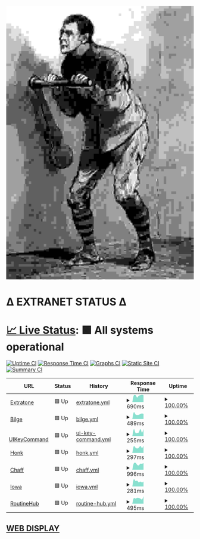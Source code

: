 ![crank](crank.jpg)

# Δ EXTRANET STATUS Δ

# [📈 Live Status](https://extratone.github.io/up): <!--live status--> **🟩 All systems operational**

[![Uptime CI](https://github.com/koj-co/upptime/workflows/Uptime%20CI/badge.svg)](https://github.com/koj-co/upptime/actions?query=workflow%3A%22Uptime+CI%22)
[![Response Time CI](https://github.com/koj-co/upptime/workflows/Response%20Time%20CI/badge.svg)](https://github.com/koj-co/upptime/actions?query=workflow%3A%22Response+Time+CI%22)
[![Graphs CI](https://github.com/koj-co/upptime/workflows/Graphs%20CI/badge.svg)](https://github.com/koj-co/upptime/actions?query=workflow%3A%22Graphs+CI%22)
[![Static Site CI](https://github.com/koj-co/upptime/workflows/Static%20Site%20CI/badge.svg)](https://github.com/koj-co/upptime/actions?query=workflow%3A%22Static+Site+CI%22)
[![Summary CI](https://github.com/koj-co/upptime/workflows/Summary%20CI/badge.svg)](https://github.com/koj-co/upptime/actions?query=workflow%3A%22Summary+CI%22)

<!--start: status pages-->
<!-- This summary is generated by Upptime (https://github.com/upptime/upptime) -->
<!-- Do not edit this manually, your changes will be overwritten -->
<!-- prettier-ignore -->
| URL | Status | History | Response Time | Uptime |
| --- | ------ | ------- | ------------- | ------ |
| <img alt="" src="https://icons.duckduckgo.com/ip3/www.extratone.com.ico" height="13"> [Extratone](https://www.extratone.com) | 🟩 Up | [extratone.yml](https://github.com/extratone/up/commits/HEAD/history/extratone.yml) | <details><summary><img alt="Response time graph" src="./graphs/extratone/response-time-week.png" height="20"> 690ms</summary><br><a href="https://extratone.github.io/up/history/extratone"><img alt="Response time 795" src="https://img.shields.io/endpoint?url=https%3A%2F%2Fraw.githubusercontent.com%2Fextratone%2Fup%2FHEAD%2Fapi%2Fextratone%2Fresponse-time.json"></a><br><a href="https://extratone.github.io/up/history/extratone"><img alt="24-hour response time 680" src="https://img.shields.io/endpoint?url=https%3A%2F%2Fraw.githubusercontent.com%2Fextratone%2Fup%2FHEAD%2Fapi%2Fextratone%2Fresponse-time-day.json"></a><br><a href="https://extratone.github.io/up/history/extratone"><img alt="7-day response time 690" src="https://img.shields.io/endpoint?url=https%3A%2F%2Fraw.githubusercontent.com%2Fextratone%2Fup%2FHEAD%2Fapi%2Fextratone%2Fresponse-time-week.json"></a><br><a href="https://extratone.github.io/up/history/extratone"><img alt="30-day response time 705" src="https://img.shields.io/endpoint?url=https%3A%2F%2Fraw.githubusercontent.com%2Fextratone%2Fup%2FHEAD%2Fapi%2Fextratone%2Fresponse-time-month.json"></a><br><a href="https://extratone.github.io/up/history/extratone"><img alt="1-year response time 759" src="https://img.shields.io/endpoint?url=https%3A%2F%2Fraw.githubusercontent.com%2Fextratone%2Fup%2FHEAD%2Fapi%2Fextratone%2Fresponse-time-year.json"></a></details> | <details><summary><a href="https://extratone.github.io/up/history/extratone">100.00%</a></summary><a href="https://extratone.github.io/up/history/extratone"><img alt="All-time uptime 76.13%" src="https://img.shields.io/endpoint?url=https%3A%2F%2Fraw.githubusercontent.com%2Fextratone%2Fup%2FHEAD%2Fapi%2Fextratone%2Fuptime.json"></a><br><a href="https://extratone.github.io/up/history/extratone"><img alt="24-hour uptime 100.00%" src="https://img.shields.io/endpoint?url=https%3A%2F%2Fraw.githubusercontent.com%2Fextratone%2Fup%2FHEAD%2Fapi%2Fextratone%2Fuptime-day.json"></a><br><a href="https://extratone.github.io/up/history/extratone"><img alt="7-day uptime 100.00%" src="https://img.shields.io/endpoint?url=https%3A%2F%2Fraw.githubusercontent.com%2Fextratone%2Fup%2FHEAD%2Fapi%2Fextratone%2Fuptime-week.json"></a><br><a href="https://extratone.github.io/up/history/extratone"><img alt="30-day uptime 100.00%" src="https://img.shields.io/endpoint?url=https%3A%2F%2Fraw.githubusercontent.com%2Fextratone%2Fup%2FHEAD%2Fapi%2Fextratone%2Fuptime-month.json"></a><br><a href="https://extratone.github.io/up/history/extratone"><img alt="1-year uptime 58.65%" src="https://img.shields.io/endpoint?url=https%3A%2F%2Fraw.githubusercontent.com%2Fextratone%2Fup%2FHEAD%2Fapi%2Fextratone%2Fuptime-year.json"></a></details>
| <img alt="" src="https://icons.duckduckgo.com/ip3/bilge.world.ico" height="13"> [Bilge](https://bilge.world) | 🟩 Up | [bilge.yml](https://github.com/extratone/up/commits/HEAD/history/bilge.yml) | <details><summary><img alt="Response time graph" src="./graphs/bilge/response-time-week.png" height="20"> 489ms</summary><br><a href="https://extratone.github.io/up/history/bilge"><img alt="Response time 1212" src="https://img.shields.io/endpoint?url=https%3A%2F%2Fraw.githubusercontent.com%2Fextratone%2Fup%2FHEAD%2Fapi%2Fbilge%2Fresponse-time.json"></a><br><a href="https://extratone.github.io/up/history/bilge"><img alt="24-hour response time 472" src="https://img.shields.io/endpoint?url=https%3A%2F%2Fraw.githubusercontent.com%2Fextratone%2Fup%2FHEAD%2Fapi%2Fbilge%2Fresponse-time-day.json"></a><br><a href="https://extratone.github.io/up/history/bilge"><img alt="7-day response time 489" src="https://img.shields.io/endpoint?url=https%3A%2F%2Fraw.githubusercontent.com%2Fextratone%2Fup%2FHEAD%2Fapi%2Fbilge%2Fresponse-time-week.json"></a><br><a href="https://extratone.github.io/up/history/bilge"><img alt="30-day response time 558" src="https://img.shields.io/endpoint?url=https%3A%2F%2Fraw.githubusercontent.com%2Fextratone%2Fup%2FHEAD%2Fapi%2Fbilge%2Fresponse-time-month.json"></a><br><a href="https://extratone.github.io/up/history/bilge"><img alt="1-year response time 1105" src="https://img.shields.io/endpoint?url=https%3A%2F%2Fraw.githubusercontent.com%2Fextratone%2Fup%2FHEAD%2Fapi%2Fbilge%2Fresponse-time-year.json"></a></details> | <details><summary><a href="https://extratone.github.io/up/history/bilge">100.00%</a></summary><a href="https://extratone.github.io/up/history/bilge"><img alt="All-time uptime 82.72%" src="https://img.shields.io/endpoint?url=https%3A%2F%2Fraw.githubusercontent.com%2Fextratone%2Fup%2FHEAD%2Fapi%2Fbilge%2Fuptime.json"></a><br><a href="https://extratone.github.io/up/history/bilge"><img alt="24-hour uptime 100.00%" src="https://img.shields.io/endpoint?url=https%3A%2F%2Fraw.githubusercontent.com%2Fextratone%2Fup%2FHEAD%2Fapi%2Fbilge%2Fuptime-day.json"></a><br><a href="https://extratone.github.io/up/history/bilge"><img alt="7-day uptime 100.00%" src="https://img.shields.io/endpoint?url=https%3A%2F%2Fraw.githubusercontent.com%2Fextratone%2Fup%2FHEAD%2Fapi%2Fbilge%2Fuptime-week.json"></a><br><a href="https://extratone.github.io/up/history/bilge"><img alt="30-day uptime 100.00%" src="https://img.shields.io/endpoint?url=https%3A%2F%2Fraw.githubusercontent.com%2Fextratone%2Fup%2FHEAD%2Fapi%2Fbilge%2Fuptime-month.json"></a><br><a href="https://extratone.github.io/up/history/bilge"><img alt="1-year uptime 70.72%" src="https://img.shields.io/endpoint?url=https%3A%2F%2Fraw.githubusercontent.com%2Fextratone%2Fup%2FHEAD%2Fapi%2Fbilge%2Fuptime-year.json"></a></details>
| <img alt="" src="https://icons.duckduckgo.com/ip3/uikeycommand.com.ico" height="13"> [UIKeyCommand](https://uikeycommand.com) | 🟩 Up | [ui-key-command.yml](https://github.com/extratone/up/commits/HEAD/history/ui-key-command.yml) | <details><summary><img alt="Response time graph" src="./graphs/ui-key-command/response-time-week.png" height="20"> 255ms</summary><br><a href="https://extratone.github.io/up/history/ui-key-command"><img alt="Response time 264" src="https://img.shields.io/endpoint?url=https%3A%2F%2Fraw.githubusercontent.com%2Fextratone%2Fup%2FHEAD%2Fapi%2Fui-key-command%2Fresponse-time.json"></a><br><a href="https://extratone.github.io/up/history/ui-key-command"><img alt="24-hour response time 357" src="https://img.shields.io/endpoint?url=https%3A%2F%2Fraw.githubusercontent.com%2Fextratone%2Fup%2FHEAD%2Fapi%2Fui-key-command%2Fresponse-time-day.json"></a><br><a href="https://extratone.github.io/up/history/ui-key-command"><img alt="7-day response time 255" src="https://img.shields.io/endpoint?url=https%3A%2F%2Fraw.githubusercontent.com%2Fextratone%2Fup%2FHEAD%2Fapi%2Fui-key-command%2Fresponse-time-week.json"></a><br><a href="https://extratone.github.io/up/history/ui-key-command"><img alt="30-day response time 265" src="https://img.shields.io/endpoint?url=https%3A%2F%2Fraw.githubusercontent.com%2Fextratone%2Fup%2FHEAD%2Fapi%2Fui-key-command%2Fresponse-time-month.json"></a><br><a href="https://extratone.github.io/up/history/ui-key-command"><img alt="1-year response time 264" src="https://img.shields.io/endpoint?url=https%3A%2F%2Fraw.githubusercontent.com%2Fextratone%2Fup%2FHEAD%2Fapi%2Fui-key-command%2Fresponse-time-year.json"></a></details> | <details><summary><a href="https://extratone.github.io/up/history/ui-key-command">100.00%</a></summary><a href="https://extratone.github.io/up/history/ui-key-command"><img alt="All-time uptime 100.00%" src="https://img.shields.io/endpoint?url=https%3A%2F%2Fraw.githubusercontent.com%2Fextratone%2Fup%2FHEAD%2Fapi%2Fui-key-command%2Fuptime.json"></a><br><a href="https://extratone.github.io/up/history/ui-key-command"><img alt="24-hour uptime 100.00%" src="https://img.shields.io/endpoint?url=https%3A%2F%2Fraw.githubusercontent.com%2Fextratone%2Fup%2FHEAD%2Fapi%2Fui-key-command%2Fuptime-day.json"></a><br><a href="https://extratone.github.io/up/history/ui-key-command"><img alt="7-day uptime 100.00%" src="https://img.shields.io/endpoint?url=https%3A%2F%2Fraw.githubusercontent.com%2Fextratone%2Fup%2FHEAD%2Fapi%2Fui-key-command%2Fuptime-week.json"></a><br><a href="https://extratone.github.io/up/history/ui-key-command"><img alt="30-day uptime 100.00%" src="https://img.shields.io/endpoint?url=https%3A%2F%2Fraw.githubusercontent.com%2Fextratone%2Fup%2FHEAD%2Fapi%2Fui-key-command%2Fuptime-month.json"></a><br><a href="https://extratone.github.io/up/history/ui-key-command"><img alt="1-year uptime 100.00%" src="https://img.shields.io/endpoint?url=https%3A%2F%2Fraw.githubusercontent.com%2Fextratone%2Fup%2FHEAD%2Fapi%2Fui-key-command%2Fuptime-year.json"></a></details>
| <img alt="" src="https://icons.duckduckgo.com/ip3/dieselgoth.com.ico" height="13"> [Honk](https://dieselgoth.com) | 🟩 Up | [honk.yml](https://github.com/extratone/up/commits/HEAD/history/honk.yml) | <details><summary><img alt="Response time graph" src="./graphs/honk/response-time-week.png" height="20"> 297ms</summary><br><a href="https://extratone.github.io/up/history/honk"><img alt="Response time 306" src="https://img.shields.io/endpoint?url=https%3A%2F%2Fraw.githubusercontent.com%2Fextratone%2Fup%2FHEAD%2Fapi%2Fhonk%2Fresponse-time.json"></a><br><a href="https://extratone.github.io/up/history/honk"><img alt="24-hour response time 315" src="https://img.shields.io/endpoint?url=https%3A%2F%2Fraw.githubusercontent.com%2Fextratone%2Fup%2FHEAD%2Fapi%2Fhonk%2Fresponse-time-day.json"></a><br><a href="https://extratone.github.io/up/history/honk"><img alt="7-day response time 297" src="https://img.shields.io/endpoint?url=https%3A%2F%2Fraw.githubusercontent.com%2Fextratone%2Fup%2FHEAD%2Fapi%2Fhonk%2Fresponse-time-week.json"></a><br><a href="https://extratone.github.io/up/history/honk"><img alt="30-day response time 298" src="https://img.shields.io/endpoint?url=https%3A%2F%2Fraw.githubusercontent.com%2Fextratone%2Fup%2FHEAD%2Fapi%2Fhonk%2Fresponse-time-month.json"></a><br><a href="https://extratone.github.io/up/history/honk"><img alt="1-year response time 342" src="https://img.shields.io/endpoint?url=https%3A%2F%2Fraw.githubusercontent.com%2Fextratone%2Fup%2FHEAD%2Fapi%2Fhonk%2Fresponse-time-year.json"></a></details> | <details><summary><a href="https://extratone.github.io/up/history/honk">100.00%</a></summary><a href="https://extratone.github.io/up/history/honk"><img alt="All-time uptime 100.00%" src="https://img.shields.io/endpoint?url=https%3A%2F%2Fraw.githubusercontent.com%2Fextratone%2Fup%2FHEAD%2Fapi%2Fhonk%2Fuptime.json"></a><br><a href="https://extratone.github.io/up/history/honk"><img alt="24-hour uptime 100.00%" src="https://img.shields.io/endpoint?url=https%3A%2F%2Fraw.githubusercontent.com%2Fextratone%2Fup%2FHEAD%2Fapi%2Fhonk%2Fuptime-day.json"></a><br><a href="https://extratone.github.io/up/history/honk"><img alt="7-day uptime 100.00%" src="https://img.shields.io/endpoint?url=https%3A%2F%2Fraw.githubusercontent.com%2Fextratone%2Fup%2FHEAD%2Fapi%2Fhonk%2Fuptime-week.json"></a><br><a href="https://extratone.github.io/up/history/honk"><img alt="30-day uptime 100.00%" src="https://img.shields.io/endpoint?url=https%3A%2F%2Fraw.githubusercontent.com%2Fextratone%2Fup%2FHEAD%2Fapi%2Fhonk%2Fuptime-month.json"></a><br><a href="https://extratone.github.io/up/history/honk"><img alt="1-year uptime 100.00%" src="https://img.shields.io/endpoint?url=https%3A%2F%2Fraw.githubusercontent.com%2Fextratone%2Fup%2FHEAD%2Fapi%2Fhonk%2Fuptime-year.json"></a></details>
| <img alt="" src="https://icons.duckduckgo.com/ip3/chaff.writeas.com.ico" height="13"> [Chaff](https://chaff.writeas.com/) | 🟩 Up | [chaff.yml](https://github.com/extratone/up/commits/HEAD/history/chaff.yml) | <details><summary><img alt="Response time graph" src="./graphs/chaff/response-time-week.png" height="20"> 996ms</summary><br><a href="https://extratone.github.io/up/history/chaff"><img alt="Response time 741" src="https://img.shields.io/endpoint?url=https%3A%2F%2Fraw.githubusercontent.com%2Fextratone%2Fup%2FHEAD%2Fapi%2Fchaff%2Fresponse-time.json"></a><br><a href="https://extratone.github.io/up/history/chaff"><img alt="24-hour response time 1513" src="https://img.shields.io/endpoint?url=https%3A%2F%2Fraw.githubusercontent.com%2Fextratone%2Fup%2FHEAD%2Fapi%2Fchaff%2Fresponse-time-day.json"></a><br><a href="https://extratone.github.io/up/history/chaff"><img alt="7-day response time 996" src="https://img.shields.io/endpoint?url=https%3A%2F%2Fraw.githubusercontent.com%2Fextratone%2Fup%2FHEAD%2Fapi%2Fchaff%2Fresponse-time-week.json"></a><br><a href="https://extratone.github.io/up/history/chaff"><img alt="30-day response time 647" src="https://img.shields.io/endpoint?url=https%3A%2F%2Fraw.githubusercontent.com%2Fextratone%2Fup%2FHEAD%2Fapi%2Fchaff%2Fresponse-time-month.json"></a><br><a href="https://extratone.github.io/up/history/chaff"><img alt="1-year response time 741" src="https://img.shields.io/endpoint?url=https%3A%2F%2Fraw.githubusercontent.com%2Fextratone%2Fup%2FHEAD%2Fapi%2Fchaff%2Fresponse-time-year.json"></a></details> | <details><summary><a href="https://extratone.github.io/up/history/chaff">100.00%</a></summary><a href="https://extratone.github.io/up/history/chaff"><img alt="All-time uptime 100.00%" src="https://img.shields.io/endpoint?url=https%3A%2F%2Fraw.githubusercontent.com%2Fextratone%2Fup%2FHEAD%2Fapi%2Fchaff%2Fuptime.json"></a><br><a href="https://extratone.github.io/up/history/chaff"><img alt="24-hour uptime 100.00%" src="https://img.shields.io/endpoint?url=https%3A%2F%2Fraw.githubusercontent.com%2Fextratone%2Fup%2FHEAD%2Fapi%2Fchaff%2Fuptime-day.json"></a><br><a href="https://extratone.github.io/up/history/chaff"><img alt="7-day uptime 100.00%" src="https://img.shields.io/endpoint?url=https%3A%2F%2Fraw.githubusercontent.com%2Fextratone%2Fup%2FHEAD%2Fapi%2Fchaff%2Fuptime-week.json"></a><br><a href="https://extratone.github.io/up/history/chaff"><img alt="30-day uptime 100.00%" src="https://img.shields.io/endpoint?url=https%3A%2F%2Fraw.githubusercontent.com%2Fextratone%2Fup%2FHEAD%2Fapi%2Fchaff%2Fuptime-month.json"></a><br><a href="https://extratone.github.io/up/history/chaff"><img alt="1-year uptime 100.00%" src="https://img.shields.io/endpoint?url=https%3A%2F%2Fraw.githubusercontent.com%2Fextratone%2Fup%2FHEAD%2Fapi%2Fchaff%2Fuptime-year.json"></a></details>
| <img alt="" src="https://icons.duckduckgo.com/ip3/iowa.neocities.org.ico" height="13"> [Iowa](https://iowa.neocities.org) | 🟩 Up | [iowa.yml](https://github.com/extratone/up/commits/HEAD/history/iowa.yml) | <details><summary><img alt="Response time graph" src="./graphs/iowa/response-time-week.png" height="20"> 281ms</summary><br><a href="https://extratone.github.io/up/history/iowa"><img alt="Response time 292" src="https://img.shields.io/endpoint?url=https%3A%2F%2Fraw.githubusercontent.com%2Fextratone%2Fup%2FHEAD%2Fapi%2Fiowa%2Fresponse-time.json"></a><br><a href="https://extratone.github.io/up/history/iowa"><img alt="24-hour response time 244" src="https://img.shields.io/endpoint?url=https%3A%2F%2Fraw.githubusercontent.com%2Fextratone%2Fup%2FHEAD%2Fapi%2Fiowa%2Fresponse-time-day.json"></a><br><a href="https://extratone.github.io/up/history/iowa"><img alt="7-day response time 281" src="https://img.shields.io/endpoint?url=https%3A%2F%2Fraw.githubusercontent.com%2Fextratone%2Fup%2FHEAD%2Fapi%2Fiowa%2Fresponse-time-week.json"></a><br><a href="https://extratone.github.io/up/history/iowa"><img alt="30-day response time 299" src="https://img.shields.io/endpoint?url=https%3A%2F%2Fraw.githubusercontent.com%2Fextratone%2Fup%2FHEAD%2Fapi%2Fiowa%2Fresponse-time-month.json"></a><br><a href="https://extratone.github.io/up/history/iowa"><img alt="1-year response time 292" src="https://img.shields.io/endpoint?url=https%3A%2F%2Fraw.githubusercontent.com%2Fextratone%2Fup%2FHEAD%2Fapi%2Fiowa%2Fresponse-time-year.json"></a></details> | <details><summary><a href="https://extratone.github.io/up/history/iowa">100.00%</a></summary><a href="https://extratone.github.io/up/history/iowa"><img alt="All-time uptime 100.00%" src="https://img.shields.io/endpoint?url=https%3A%2F%2Fraw.githubusercontent.com%2Fextratone%2Fup%2FHEAD%2Fapi%2Fiowa%2Fuptime.json"></a><br><a href="https://extratone.github.io/up/history/iowa"><img alt="24-hour uptime 100.00%" src="https://img.shields.io/endpoint?url=https%3A%2F%2Fraw.githubusercontent.com%2Fextratone%2Fup%2FHEAD%2Fapi%2Fiowa%2Fuptime-day.json"></a><br><a href="https://extratone.github.io/up/history/iowa"><img alt="7-day uptime 100.00%" src="https://img.shields.io/endpoint?url=https%3A%2F%2Fraw.githubusercontent.com%2Fextratone%2Fup%2FHEAD%2Fapi%2Fiowa%2Fuptime-week.json"></a><br><a href="https://extratone.github.io/up/history/iowa"><img alt="30-day uptime 100.00%" src="https://img.shields.io/endpoint?url=https%3A%2F%2Fraw.githubusercontent.com%2Fextratone%2Fup%2FHEAD%2Fapi%2Fiowa%2Fuptime-month.json"></a><br><a href="https://extratone.github.io/up/history/iowa"><img alt="1-year uptime 100.00%" src="https://img.shields.io/endpoint?url=https%3A%2F%2Fraw.githubusercontent.com%2Fextratone%2Fup%2FHEAD%2Fapi%2Fiowa%2Fuptime-year.json"></a></details>
| <img alt="" src="https://icons.duckduckgo.com/ip3/routinehub.co.ico" height="13"> [RoutineHub](https://routinehub.co) | 🟩 Up | [routine-hub.yml](https://github.com/extratone/up/commits/HEAD/history/routine-hub.yml) | <details><summary><img alt="Response time graph" src="./graphs/routine-hub/response-time-week.png" height="20"> 495ms</summary><br><a href="https://extratone.github.io/up/history/routine-hub"><img alt="Response time 466" src="https://img.shields.io/endpoint?url=https%3A%2F%2Fraw.githubusercontent.com%2Fextratone%2Fup%2FHEAD%2Fapi%2Froutine-hub%2Fresponse-time.json"></a><br><a href="https://extratone.github.io/up/history/routine-hub"><img alt="24-hour response time 414" src="https://img.shields.io/endpoint?url=https%3A%2F%2Fraw.githubusercontent.com%2Fextratone%2Fup%2FHEAD%2Fapi%2Froutine-hub%2Fresponse-time-day.json"></a><br><a href="https://extratone.github.io/up/history/routine-hub"><img alt="7-day response time 495" src="https://img.shields.io/endpoint?url=https%3A%2F%2Fraw.githubusercontent.com%2Fextratone%2Fup%2FHEAD%2Fapi%2Froutine-hub%2Fresponse-time-week.json"></a><br><a href="https://extratone.github.io/up/history/routine-hub"><img alt="30-day response time 894" src="https://img.shields.io/endpoint?url=https%3A%2F%2Fraw.githubusercontent.com%2Fextratone%2Fup%2FHEAD%2Fapi%2Froutine-hub%2Fresponse-time-month.json"></a><br><a href="https://extratone.github.io/up/history/routine-hub"><img alt="1-year response time 466" src="https://img.shields.io/endpoint?url=https%3A%2F%2Fraw.githubusercontent.com%2Fextratone%2Fup%2FHEAD%2Fapi%2Froutine-hub%2Fresponse-time-year.json"></a></details> | <details><summary><a href="https://extratone.github.io/up/history/routine-hub">100.00%</a></summary><a href="https://extratone.github.io/up/history/routine-hub"><img alt="All-time uptime 91.81%" src="https://img.shields.io/endpoint?url=https%3A%2F%2Fraw.githubusercontent.com%2Fextratone%2Fup%2FHEAD%2Fapi%2Froutine-hub%2Fuptime.json"></a><br><a href="https://extratone.github.io/up/history/routine-hub"><img alt="24-hour uptime 100.00%" src="https://img.shields.io/endpoint?url=https%3A%2F%2Fraw.githubusercontent.com%2Fextratone%2Fup%2FHEAD%2Fapi%2Froutine-hub%2Fuptime-day.json"></a><br><a href="https://extratone.github.io/up/history/routine-hub"><img alt="7-day uptime 100.00%" src="https://img.shields.io/endpoint?url=https%3A%2F%2Fraw.githubusercontent.com%2Fextratone%2Fup%2FHEAD%2Fapi%2Froutine-hub%2Fuptime-week.json"></a><br><a href="https://extratone.github.io/up/history/routine-hub"><img alt="30-day uptime 98.49%" src="https://img.shields.io/endpoint?url=https%3A%2F%2Fraw.githubusercontent.com%2Fextratone%2Fup%2FHEAD%2Fapi%2Froutine-hub%2Fuptime-month.json"></a><br><a href="https://extratone.github.io/up/history/routine-hub"><img alt="1-year uptime 91.81%" src="https://img.shields.io/endpoint?url=https%3A%2F%2Fraw.githubusercontent.com%2Fextratone%2Fup%2FHEAD%2Fapi%2Froutine-hub%2Fuptime-year.json"></a></details>

<!--end: status pages-->

## [WEB DISPLAY](https://extratone.github.io/up)

